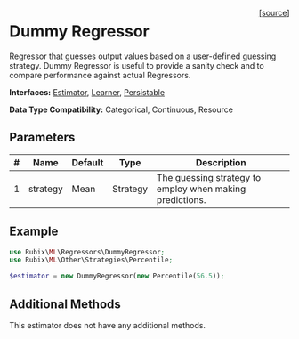 <span style="float:right;"><a href="https://github.com/RubixML/ML/blob/master/src/Regressors/DummyRegressor.php">[source]</a></span>

# Dummy Regressor
Regressor that guesses output values based on a user-defined guessing strategy. Dummy Regressor is useful to provide a sanity check and to compare performance against actual Regressors.

**Interfaces:** [Estimator](../estimator.md), [Learner](../learner.md), [Persistable](../persistable.md)

**Data Type Compatibility:** Categorical, Continuous, Resource

## Parameters
| # | Name | Default | Type | Description |
|---|---|---|---|---|
| 1 | strategy | Mean | Strategy | The guessing strategy to employ when making predictions. |

## Example
```php
use Rubix\ML\Regressors\DummyRegressor;
use Rubix\ML\Other\Strategies\Percentile;

$estimator = new DummyRegressor(new Percentile(56.5));
```

## Additional Methods
This estimator does not have any additional methods.
